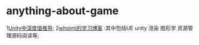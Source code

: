 # anything-about-game
1[Unity中深度值推导](https://zhuanlan.zhihu.com/p/393643084);
2[whoimi的学习博客](https://liangz0707.github.io/whoimi/) :其中包括UE unity 渲染 图形学 资源管理源码阅读等;
